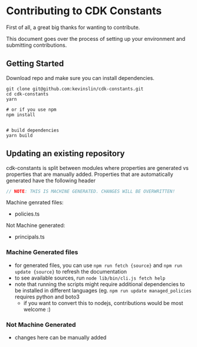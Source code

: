 # Contributing to CDK Constants

First of all, a great big thanks for wanting to contribute.

This document goes over the process of setting up your environment and submitting contributions.

## Getting Started

Download repo and make sure you can install dependencies.

```
git clone git@github.com:kevinslin/cdk-constants.git
cd cdk-constants
yarn

# or if you use npm
npm install


# build dependencies
yarn build

```

## Updating an existing repository

cdk-constants is split between modules where properties are generated vs properties that are manually added. Properties that are automatically generated have the following header
```typescript
// NOTE: THIS IS MACHINE GENERATED. CHANGES WILL BE OVERWRITTEN!
```

Machine genrated files:
- policies.ts

Not Machine generated:
- principals.ts

### Machine Generated files
- for generated files, you can use `npm run fetch {source}` and `npm run update {source}` to refresh the documentation
- to see available sources, run `node lib/bin/cli.js fetch help`
- note that running the scripts might require additional dependencies to be installed in different languages (eg. `npm run update managed_policies` requires python and boto3
    - if you want to convert this to nodejs, contributions would be most welcome :)

### Not Machine Generated
- changes here can be manually added
